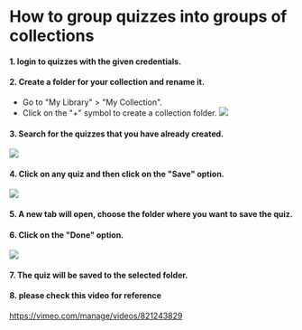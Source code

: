 # How to group quizzes into groups of collections
#### 1.  login to quizzes with the given credentials.
#### 2.  Create a folder for your collection and rename it.
- Go to "My Library" > "My Collection".
- Click on the "+" symbol to create a collection folder.
![](https://i.gyazo.com/fab3cb15e0634f699e8021849e9d0290.png)
#### 3.  Search for the quizzes that you have already created.
![](https://i.gyazo.com/f5851867316400bf3cd70400053f2507.png)
#### 4.  Click on any quiz and then click on the "Save" option.
![](https://i.gyazo.com/a1278e3589802f92404a54960a464d2d.png)
#### 5.  A new tab will open, choose the folder where you want to save the quiz.
#### 6.  Click on the "Done" option.
![](https://i.gyazo.com/91394c52e5aa43a12c14b6c77f49dadd.png)
#### 7.  The quiz will be saved to the selected folder.
#### 8. please check this video for reference 
https://vimeo.com/manage/videos/821243829
